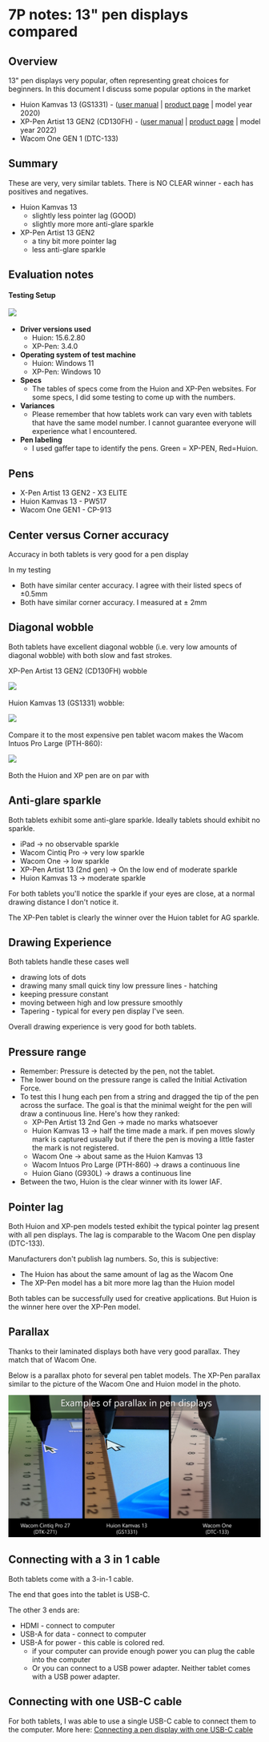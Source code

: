 # 7P notes: 13" pen displays compared

## Overview

13" pen displays very popular, often representing great choices for beginners. In this document I discuss some popular options in the market

* Huion Kamvas 13  (GS1331) - ([user manual](https://www.huion.com/user-manual-70) | [product page](https://www.huion.com/pen\_display/Kamvas/kamvas-13.html) | model year 2020)
* XP-Pen Artist 13 GEN2 (CD130FH) - ([user manual](https://download01.xp-pen.com/file/2022/07/Artist%20Series%20Drawing%20Display%20\(2nd%20Gen\)\(English\).pdf) | [product page](https://www.xp-pen.com/product/1263.html) | model year 2022)
* Wacom One GEN 1 (DTC-133)

## Summary

These are very, very similar tablets. There is NO CLEAR winner - each has positives and negatives.

* Huion Kamvas 13
  * slightly less pointer lag (GOOD)
  * slightly more more anti-glare sparkle
* XP-Pen Artist 13 GEN2
  * a tiny bit more pointer lag
  * less anti-glare sparkle

## Evaluation notes

#### Testing Setup

![](<../../.gitbook/assets/huion xppen 13 comparison.jpg>)

* **Driver versions used**
  * Huion: 15.6.2.80
  * XP-Pen: 3.4.0
* **Operating system of test machine**
  * Huion: Windows 11
  * XP-Pen: Windows 10
* **Specs**
  * The tables of specs come from the Huion and XP-Pen websites. For some specs, I did some testing to come up with the numbers.
* **Variances**
  * Please remember that how tablets work can vary even with tablets that have the same model number. I cannot guarantee everyone will experience what I encountered.
* **Pen labeling**
  * I used gaffer tape to identify the pens. Green = XP-PEN, Red=Huion.

## Pens

* X-Pen Artist 13 GEN2 - X3 ELITE
* Huion Kamvas 13 - PW517
* Wacom One GEN1 - CP-913

## Center versus Corner accuracy

Accuracy in both tablets is very good for a pen display

In my testing&#x20;

* Both have similar center accuracy. I agree with their listed specs of ±0.5mm
* Both have similar corner accuracy. I measured at ± 2mm&#x20;



## Diagonal wobble

Both tablets have excellent diagonal wobble (i.e. very low amounts of diagonal wobble) with both slow and fast strokes.

XP-Pen Artist 13 GEN2 (CD130FH) wobble

![](<../../.gitbook/assets/XP-Pen Artist 13 \[2nd gen] (CD130FH) wobble.png>)

Huion Kamvas 13 (GS1331) wobble:

![](<../../.gitbook/assets/Huion Kamvas 13 (GS1331) wobble.png>)

Compare it to the most expensive pen tablet wacom makes the Wacom Intuos Pro Large (PTH-860):

![](<../../.gitbook/assets/Wacom Intuos Pro Large (PTH-860) wobble (1).png>)



Both the Huion and XP pen are on par with&#x20;

## Anti-glare sparkle

Both tablets exhibit some anti-glare sparkle. Ideally tablets should exhibit no sparkle.

* iPad -> no observable sparkle
* Wacom Cintiq Pro -> very low sparkle
* Wacom One -> low sparkle&#x20;
* XP-Pen Artist 13 (2nd gen) -> On the low end of moderate sparkle
* Huion Kamvas 13 -> moderate sparkle

For both tablets you'll notice the sparkle if your eyes are close, at a normal drawing distance I don't notice it.

The XP-Pen tablet is clearly the winner over the Huion tablet for AG sparkle.

## Drawing Experience

Both tablets handle these cases well

* drawing lots of dots
* drawing many small quick tiny low pressure lines - hatching
* keeping pressure constant
* moving between high and low pressure smoothly
* Tapering - typical for every pen display I've seen.&#x20;

Overall drawing experience is very good for both tablets.

## Pressure range

* Remember: Pressure is detected by the pen, not the tablet.&#x20;
* The lower bound on the pressure range is called the Initial Activation Force.
* To test this I hung each pen from a string and dragged the tip of the pen across the surface. The goal is that the minimal weight for the pen will draw a continuous line. Here's how they ranked:
  * XP-Pen Artist 13 2nd Gen -> made no marks whatsoever
  * Huion Kamvas 13 -> half the time made a mark. if pen moves slowly mark is captured usually but if there the pen is moving a little faster the mark is not registered.
  * Wacom One -> about same as the Huion Kamvas 13
  * Wacom Intuos Pro Large (PTH-860) -> draws a continuous line
  * Huion Giano (G930L) -> draws a continuous line
* Between the two, Huion is the clear winner with its lower IAF.

## Pointer lag

Both Huion and XP-pen models tested exhibit the typical pointer lag present with all pen displays. The lag is comparable to the Wacom One pen display (DTC-133).

Manufacturers don't publish lag numbers. So, this is subjective:

* The Huion has about the same amount of lag as the Wacom One
* The XP-Pen model has a bit more more lag than the Huion model&#x20;

Both tables can be successfully used for creative applications. But Huion is the winner here over the XP-Pen model.

## Parallax

Thanks to their laminated displays both have very good parallax. They match that of Wacom One.

Below is a parallax photo for several pen tablet models. The XP-Pen parallax similar to the picture of the Wacom One and Huion model in the photo.

![](<../../.gitbook/assets/image (185).png>)

## Connecting with a 3 in 1 cable

Both tablets come with a 3-in-1 cable.&#x20;

The end that goes into the tablet is USB-C.

The other 3 ends are:

* HDMI - connect to computer
* USB-A for data - connect to computer
* USB-A for power - this cable is colored red.&#x20;
  * if your computer can provide enough power you can plug the cable into the computer
  * Or you can connect to a USB power adapter. Neither tablet comes with a USB power adapter.

## Connecting with one USB-C cable

For both tablets, I was able to use a single USB-C cable to connect them to the computer. More here: [Connecting a pen display with one USB-C cable](../../guides/connections-and-cabling/connecting-a-pen-display-with-one-usb-c-cable.md)&#x20;



